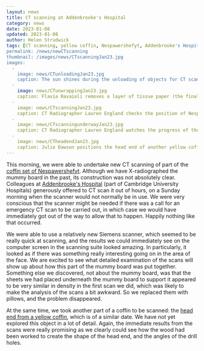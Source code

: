```yaml
---
layout: news
title: CT scanning at Addenbrooke's Hospital
category: news
date: 2023-01-08
updated: 2023-01-08
author: Helen Strudwick
tags: [CT scanning, yellow coffin, Nespawershefyt, Addenbrooke's Hospital, construction]
permalink: /news/newCTscanning
thumbnail: /images/news/CTscanningJan23.jpg
images:
  -
    image: news/CTunloadingJan23.jpg
    caption: The sun shines during the unloading of objects for CT scanning at Addenbrooke's Hospital.
  -
    image: news/CTunwrappingJan23.jpg
    caption: Flavia Ravaioli removes a layer of tissue paper (the final wrappings) off the front of Nespawershefyt's mummy board.
  -
    image: news/CTscanningJan23.jpg
    caption: CT Radiographer Lauren England checks the position of Nespawershefyt's mummy board in the CT scanner.
  -
    image: news/CTscanningunderwayJan23.jpg
    caption: CT Radiographer Lauren England watches the progress of the first scan on a computer screen.
  -
    image: news/CTheadendJan23.jpg
    caption: Julie Dawson positions the head end of another yellow coffin (E.1.2004) prior to its being scanned.
---
```


This morning, we were able to undertake new CT scanning of part of the [coffin set of Nespawershefyt](https://egyptiancoffins.org/coffins/nespawershefyt). Although we 
have X-radiographed the mummy board in the past, its construction was not absolutely clear. Colleagues at [Addenbrooke's Hospital](https://www.cuh.nhs.uk/) 
(part of Cambridge University Hospitals) generously offered to CT scan it out of hours, on a Sunday morning when the scanner would not normally be in use. 
We were very conscious that the scanner might be needed if there was a call for an emergency CT scan to be carried out, in which case we would have immediately got 
out of the way to allow that to happen. Happily nothing like that occurred.

We were able to use a relatively new Siemens scanner, which seemed to be really quick at scanning, and the results we could immediately see on the computer screen 
in the scanning suite looked amazing. In particularly, it looked as if there was something really interesting going on in the area of the face. We are excited to 
see what detailed examination of the scans will show up about how this part of the mummy board was put together. Something else we discovered, not about the mummy board,
was that the sheets we had placed underneath the mummy board to support it appeared to be very similar in density in the first scan we did, which was likely to
make the analysis of the scans a bit awkward. So we replaced them with pillows, and the problem disappeared.

At the same time, we took another part of a coffin to be scanned: the [head end from a yellow coffin](https://data.fitzmuseum.cam.ac.uk/id/object/98444), which is
of a similar date. We have not yet explored this object in a lot of detail. Again, the immediate results from the scans were really promising as we clearly could see how 
the wood had been worked to create the shape of the head end, and the angles of the drill holes. 
